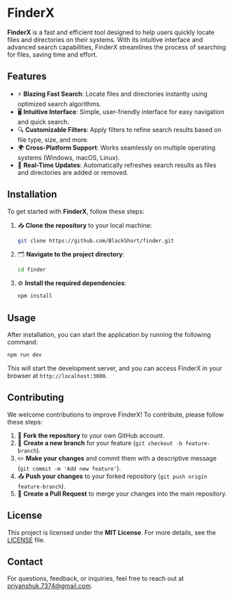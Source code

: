 # FinderX

**FinderX** is a fast and efficient tool designed to help users quickly locate files and directories on their systems. With its intuitive interface and advanced search capabilities, FinderX streamlines the process of searching for files, saving time and effort.

## Features

- ⚡ **Blazing Fast Search**: Locate files and directories instantly using optimized search algorithms.
- 🖥️ **Intuitive Interface**: Simple, user-friendly interface for easy navigation and quick search.
- 🔍 **Customizable Filters**: Apply filters to refine search results based on file type, size, and more.
- 🌍 **Cross-Platform Support**: Works seamlessly on multiple operating systems (Windows, macOS, Linux).
- 🔄 **Real-Time Updates**: Automatically refreshes search results as files and directories are added or removed.

## Installation

To get started with **FinderX**, follow these steps:

1. 📥 **Clone the repository** to your local machine:
    ```bash
    git clone https://github.com/BlackShort/finder.git
    ```
2. 🗂️ **Navigate to the project directory**:
    ```bash
    cd finder
    ```
3. ⚙️ **Install the required dependencies**:
    ```bash
    npm install
    ```

## Usage

After installation, you can start the application by running the following command:

```bash
npm run dev
```

This will start the development server, and you can access FinderX in your browser at `http://localhost:3000`.

## Contributing

We welcome contributions to improve FinderX! To contribute, please follow these steps:

1. 🍴 **Fork the repository** to your own GitHub account.
2. 🌱 **Create a new branch** for your feature (`git checkout -b feature-branch`).
3. ✏️ **Make your changes** and commit them with a descriptive message (`git commit -m 'Add new feature'`).
4. 📤 **Push your changes** to your forked repository (`git push origin feature-branch`).
5. 🔀 **Create a Pull Request** to merge your changes into the main repository.

## License

This project is licensed under the **MIT License**. For more details, see the [LICENSE](LICENSE) file.

## Contact

For questions, feedback, or inquiries, feel free to reach out at [priyanshuk.7374@gmail.com](mailto:priyanshuk.7374@gmail.com).
